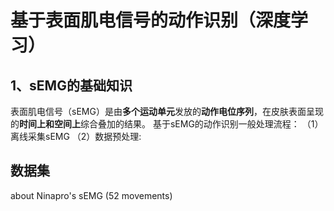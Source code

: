 # 基于表面肌电信号的动作识别（深度学习）

## 1、sEMG的基础知识
表面肌电信号（sEMG）是由**多个运动单元**发放的**动作电位序列**，在皮肤表面呈现的**时间上和空间上**综合叠加的结果。
基于sEMG的动作识别一般处理流程：
（1）离线采集sEMG
（2）数据预处理:

## 数据集 
about Ninapro's sEMG (52 movements)
